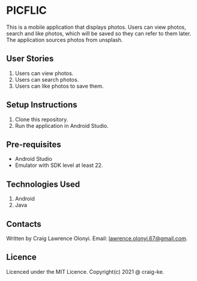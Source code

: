 # PICFLIC
This is a mobile application that displays photos. Users can view photos, search and like photos, which will be saved so they can refer to them later. The application sources photos from unsplash.

## User Stories
1. Users can view photos.
2. Users can search photos.
3. Users can like photos to save them.

## Setup Instructions
1. Clone this repository.
2. Run the application in Android Studio.

## Pre-requisites
* Android Studio
* Emulator with SDK level at least 22.

## Technologies Used
1. Android
2. Java

## Contacts
Written by Craig Lawrence Olonyi. Email: lawrence.olonyi.67@gmail.com.

## Licence
Licenced under the MIT Licence. Copyright(c) 2021 @ craig-ke.
